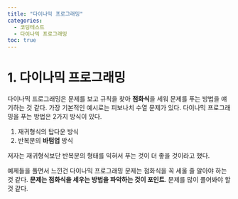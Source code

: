 ```yaml
---
title: "다이나믹 프로그래밍"
categories:
  - 코딩테스트
  - 다이나믹 프로그래밍
toc: true
---
```

  

# 1. 다이나믹 프로그래밍

다이나믹 프로그래밍은 문제를 보고 규칙을 찾아 **점화식**을 세워 문제를 푸는 방법을 얘기하는 것 같다. 가장 기본적인 예시로는 
피보나치 수열 문제가 있다. 다이나믹 프로그래밍을 푸는 방법은 2가지 방식이 있다.

1. 재귀형식의 탑다운 방식
2. 반복문의 **바텀업** 방식

저자는 재귀형식보단 반복문의 형태를 익혀서 푸는 것이 더 좋을 것이라고 했다.

예제들을 풀면서 느낀건 다이나믹 프로그래밍 문제는 점화식을 꼭 세울 줄 알아야 하는 것 같다. 
**문제는 점화식을 세우는 방법을 파악하는 것이 포인트**. 문제를 많이 풀어봐야 할 것 같다.
